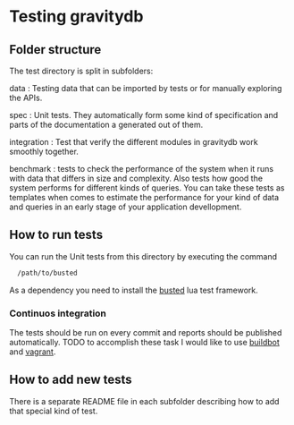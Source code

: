 # Testing gravitydb

## Folder structure

The test directory is split in subfolders:

data
:   Testing data that can be imported by tests or for manually exploring the
    APIs.

spec
:   Unit tests. They automatically form some kind of specification and parts of
    the documentation a generated out of them.

integration
:   Test that verify the different modules in gravitydb work smoothly together.

benchmark
:   tests to check the performance of the system when it runs with data that
    differs in size and complexity. Also tests how good the system performs for
    different kinds of queries. You can take these tests as templates when
    comes to estimate the performance for your kind of data and queries in an
    early stage of your application devellopment.

## How to run tests

You can run the Unit tests from this directory by executing the command

```bash
  /path/to/busted
```

As a dependency you need to install the
[busted](http://olivinelabs.com/busted/) lua test framework.

### Continuos integration

The tests should be run on every commit and reports should be published
automatically. TODO to accomplish these task I would like to use
[buildbot](http://buildbot.net/) and [vagrant](https://www.vagrantup.com/).

## How to add new tests

There is a separate README file in each subfolder describing how to add that
special kind of test.

